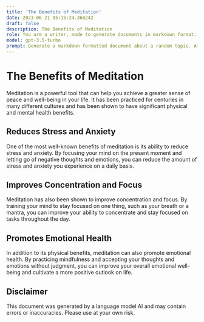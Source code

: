 ```yaml
---
title: 'The Benefits of Meditation'
date: 2023-06-21 05:15:24.368242
draft: false
description: The Benefits of Meditation
role: You are a writer, made to generate documents in markdown format. It is very important that all of the documents you generate are in valid markdown format.
model: gpt-3.5-turbo
prompt: Generate a markdown formatted document about a random topic. At the bottom, include a disclaimer explaining that the document was generated by you. The first line of the document should be the title. Make sure that the entire document is in proper markdown format, using a mix of various tags to make the document visually appealing.
---
```


# The Benefits of Meditation

Meditation is a powerful tool that can help you achieve a greater sense of peace and well-being in your life. It has been practiced for centuries in many different cultures and has been shown to have significant physical and mental health benefits.

## Reduces Stress and Anxiety

One of the most well-known benefits of meditation is its ability to reduce stress and anxiety. By focusing your mind on the present moment and letting go of negative thoughts and emotions, you can reduce the amount of stress and anxiety you experience on a daily basis.

## Improves Concentration and Focus

Meditation has also been shown to improve concentration and focus. By training your mind to stay focused on one thing, such as your breath or a mantra, you can improve your ability to concentrate and stay focused on tasks throughout the day.

## Promotes Emotional Health

In addition to its physical benefits, meditation can also promote emotional health. By practicing mindfulness and accepting your thoughts and emotions without judgment, you can improve your overall emotional well-being and cultivate a more positive outlook on life.

## Disclaimer

This document was generated by a language model AI and may contain errors or inaccuracies. Please use at your own risk.